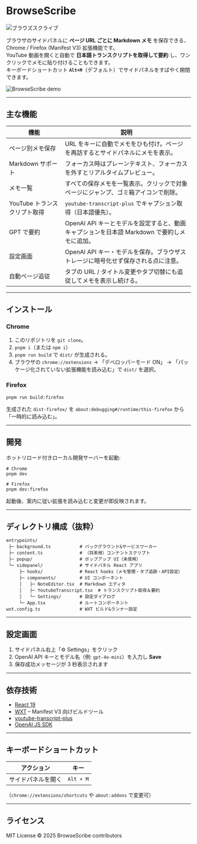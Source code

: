# BrowseScribe

![ブラウズスクライブ](https://github.com/user-attachments/assets/0ec1aacf-91f1-4363-b06d-aac953585b00)


ブラウザのサイドパネルに **ページ URL ごとに Markdown メモ** を保存できる、Chrome / Firefox (Manifest V3) 拡張機能です。  
YouTube 動画を開くと自動で **日本語トランスクリプトを取得して要約** し、ワンクリックでメモに貼り付けることもできます。  
キーボードショートカット **`Alt+M`**（デフォルト）でサイドパネルをすばやく開閉できます。

![BrowseScribe demo](./assets/readme-demo.gif)

---

## 主な機能

| 機能 | 説明 |
|------|------|
| ページ別メモ保存 | URL をキーに自動でメモをひも付け。ページを再訪するとサイドパネルにメモを表示。 |
| Markdown サポート | フォーカス時はプレーンテキスト、フォーカスを外すとリアルタイムプレビュー。 |
| メモ一覧 | すべての保存メモを一覧表示。クリックで対象ページにジャンプ、ゴミ箱アイコンで削除。 |
| YouTube トランスクリプト取得 | `youtube-transcript-plus` でキャプション取得（日本語優先）。 |
| GPT で要約 | OpenAI API キーとモデルを設定すると、動画キャプションを日本語 Markdown で要約しメモに追加。 |
| 設定画面 | OpenAI API キー・モデルを保存。ブラウザストレージに暗号化せず保存される点に注意。 |
| 自動ページ追従 | タブの URL / タイトル変更やタブ切替にも追従してメモを表示し続ける。 |

---

## インストール

### Chrome

1. このリポジトリを `git clone`。  
2. `pnpm i`（または `npm i`）  
3. `pnpm run build` で `dist/` が生成される。  
4. ブラウザの `chrome://extensions` → 「デベロッパーモード ON」 → 「パッケージ化されていない拡張機能を読み込む」で `dist/` を選択。

### Firefox

```
pnpm run build:firefox
```

生成された `dist-firefox/` を `about:debugging#/runtime/this-firefox` から「一時的に読み込む」。

---

## 開発

ホットリロード付きローカル開発サーバーを起動:

```
# Chrome
pnpm dev

# Firefox
pnpm dev:firefox
```

起動後、案内に従い拡張を読み込むと変更が即反映されます。

---

## ディレクトリ構成（抜粋）

```
entrypoints/
 ├─ background.ts           # バックグラウンド&サービスワーカー
 ├─ content.ts              # （将来用）コンテントスクリプト
 ├─ popup/                  # ポップアップ UI（未使用）
 └─ sidepanel/              # サイドパネル React アプリ
     ├─ hooks/              # React hooks（メモ管理・タブ追跡・API設定）
     ├─ components/         # UI コンポーネント
     │   ├─ NoteEditor.tsx  # Markdown エディタ
     │   ├─ YoutubeTranscript.tsx  # トランスクリプト取得＆要約
     │   └─ Settings/       # 設定ダイアログ
     └─ App.tsx             # ルートコンポーネント
wxt.config.ts               # WXT ビルド&ランナー設定
```

---

## 設定画面

1. サイドパネル右上「⚙️ Settings」をクリック  
2. OpenAI API キーとモデル名（例: `gpt-4o-mini`）を入力し **Save**  
3. 保存成功メッセージが 3 秒表示されます

---

## 依存技術

- [React 19](https://react.dev/)
- [WXT](https://wxt.dev/) – Manifest V3 向けビルドツール
- [youtube-transcript-plus](https://www.npmjs.com/package/youtube-transcript-plus)
- [OpenAI JS SDK](https://github.com/openai/openai-node)

---

## キーボードショートカット

| アクション | キー |
|------------|------|
| サイドパネルを開く | `Alt + M` |

（`chrome://extensions/shortcuts` や `about:addons` で変更可）

---

## ライセンス

MIT License © 2025 BrowseScribe contributors
